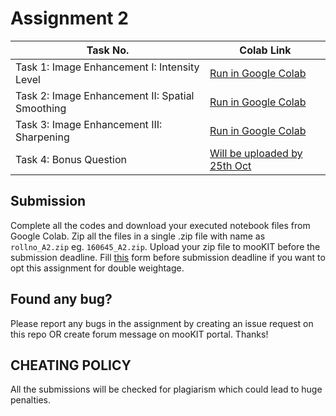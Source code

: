 # Assignment 2

| Task No. | Colab Link |
| ----------- | ---------- |
| Task 1: Image Enhancement I: Intensity Level | <a target="_blank" href="https://colab.research.google.com/github/ee604/ee604_assignments/blob/master/assignment_2/Task_1.ipynb">Run in Google Colab</a> |
| Task 2: Image Enhancement II: Spatial Smoothing | <a target="_blank" href="https://colab.research.google.com/github/ee604/ee604_assignments/blob/master/assignment_2/Task_2.ipynb">Run in Google Colab</a> |
| Task 3: Image Enhancement III: Sharpening | <a target="_blank" href="https://colab.research.google.com/github/ee604/ee604_assignments/blob/master/assignment_2/Task_3.ipynb">Run in Google Colab</a> |
| Task 4: Bonus Question | <a target="_blank" href="https://colab.research.google.com/github/ee604/ee604_assignments/blob/master/assignment_2/Task_4_Bonus.ipynb">Will be uploaded by 25th Oct</a> |

## Submission
Complete all the codes and download your executed notebook files from Google Colab. Zip all the files in a single .zip file with name as `rollno_A2.zip` eg. `160645_A2.zip`. Upload your zip file to mooKIT before the submission deadline. Fill [this]() form before submission deadline if you want to opt this assignment for double weightage.

## Found any bug?
Please report any bugs in the assignment by creating an issue request on this repo OR create forum message on mooKIT portal. Thanks!

## CHEATING POLICY
All the submissions will be checked for plagiarism which could lead to huge penalties.
